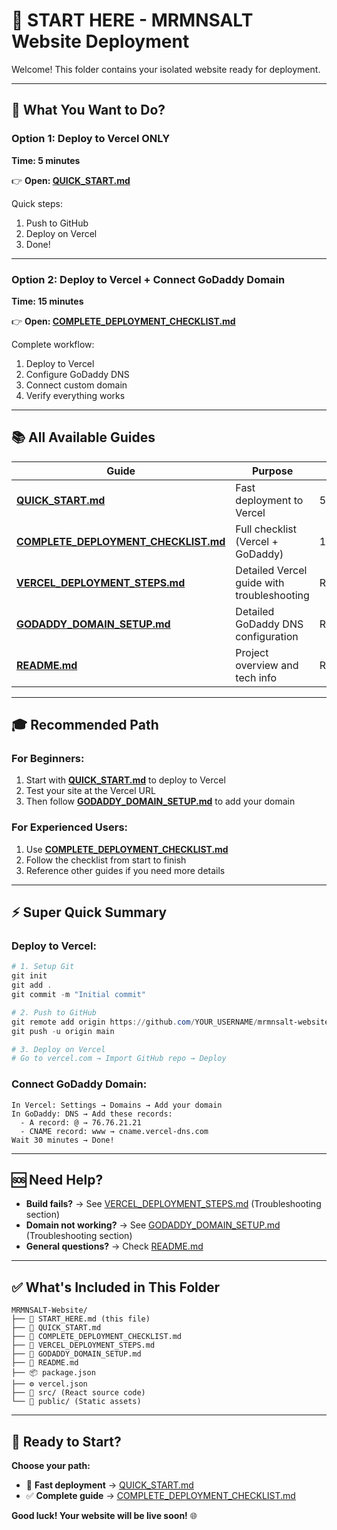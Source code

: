 # 🚀 START HERE - MRMNSALT Website Deployment

Welcome! This folder contains your isolated website ready for deployment.

---

## 🎯 What You Want to Do?

### Option 1: Deploy to Vercel ONLY
**Time: 5 minutes**

👉 **Open: [QUICK_START.md](./QUICK_START.md)**

Quick steps:
1. Push to GitHub
2. Deploy on Vercel
3. Done!

---

### Option 2: Deploy to Vercel + Connect GoDaddy Domain
**Time: 15 minutes**

👉 **Open: [COMPLETE_DEPLOYMENT_CHECKLIST.md](./COMPLETE_DEPLOYMENT_CHECKLIST.md)**

Complete workflow:
1. Deploy to Vercel
2. Configure GoDaddy DNS
3. Connect custom domain
4. Verify everything works

---

## 📚 All Available Guides

| Guide | Purpose | Time |
|-------|---------|------|
| **[QUICK_START.md](./QUICK_START.md)** | Fast deployment to Vercel | 5 min |
| **[COMPLETE_DEPLOYMENT_CHECKLIST.md](./COMPLETE_DEPLOYMENT_CHECKLIST.md)** | Full checklist (Vercel + GoDaddy) | 15 min |
| **[VERCEL_DEPLOYMENT_STEPS.md](./VERCEL_DEPLOYMENT_STEPS.md)** | Detailed Vercel guide with troubleshooting | Reference |
| **[GODADDY_DOMAIN_SETUP.md](./GODADDY_DOMAIN_SETUP.md)** | Detailed GoDaddy DNS configuration | Reference |
| **[README.md](./README.md)** | Project overview and tech info | Reference |

---

## 🎓 Recommended Path

### For Beginners:
1. Start with **[QUICK_START.md](./QUICK_START.md)** to deploy to Vercel
2. Test your site at the Vercel URL
3. Then follow **[GODADDY_DOMAIN_SETUP.md](./GODADDY_DOMAIN_SETUP.md)** to add your domain

### For Experienced Users:
1. Use **[COMPLETE_DEPLOYMENT_CHECKLIST.md](./COMPLETE_DEPLOYMENT_CHECKLIST.md)**
2. Follow the checklist from start to finish
3. Reference other guides if you need more details

---

## ⚡ Super Quick Summary

### Deploy to Vercel:
```powershell
# 1. Setup Git
git init
git add .
git commit -m "Initial commit"

# 2. Push to GitHub
git remote add origin https://github.com/YOUR_USERNAME/mrmnsalt-website.git
git push -u origin main

# 3. Deploy on Vercel
# Go to vercel.com → Import GitHub repo → Deploy
```

### Connect GoDaddy Domain:
```
In Vercel: Settings → Domains → Add your domain
In GoDaddy: DNS → Add these records:
  - A record: @ → 76.76.21.21
  - CNAME record: www → cname.vercel-dns.com
Wait 30 minutes → Done!
```

---

## 🆘 Need Help?

- **Build fails?** → See [VERCEL_DEPLOYMENT_STEPS.md](./VERCEL_DEPLOYMENT_STEPS.md) (Troubleshooting section)
- **Domain not working?** → See [GODADDY_DOMAIN_SETUP.md](./GODADDY_DOMAIN_SETUP.md) (Troubleshooting section)
- **General questions?** → Check [README.md](./README.md)

---

## ✅ What's Included in This Folder

```
MRMNSALT-Website/
├── 📄 START_HERE.md (this file)
├── 📄 QUICK_START.md
├── 📄 COMPLETE_DEPLOYMENT_CHECKLIST.md
├── 📄 VERCEL_DEPLOYMENT_STEPS.md
├── 📄 GODADDY_DOMAIN_SETUP.md
├── 📄 README.md
├── 📦 package.json
├── ⚙️ vercel.json
├── 📁 src/ (React source code)
└── 📁 public/ (Static assets)
```

---

## 🎉 Ready to Start?

**Choose your path:**

- 🚀 **Fast deployment** → [QUICK_START.md](./QUICK_START.md)
- ✅ **Complete guide** → [COMPLETE_DEPLOYMENT_CHECKLIST.md](./COMPLETE_DEPLOYMENT_CHECKLIST.md)

**Good luck! Your website will be live soon!** 🌐
